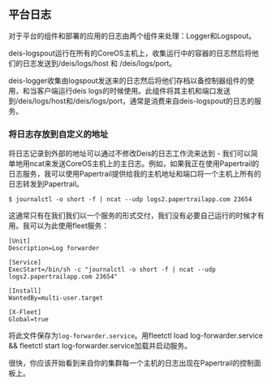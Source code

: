 平台日志
--------

对于平台的组件和部署的应用的日志由两个组件来处理：Logger和Logspout。

deis-logspout运行在所有的CoreOS主机上，收集运行中的容器的日志然后将他们的日志发送到/deis/logs/host 和 /deis/logs/port。

deis-logger收集由logspout发送来的日志然后将他们存档以备控制器组件的使用，和当客户端运行deis logs的时候使用。此组件将其主机和端口发送到/deis/logs/host和/deis/logs/port，通常是消费来自deis-logspout的日志的服务。

### 将日志存放到自定义的地址

将日志记录到外部的地址可以通过不修改Deis的日志工作流来达到 - 我们可以简单地用ncat来发送CoreOS主机上的主日志。例如，如果我正在使用Papertrail的日志服务，我可以使用Papertrail提供给我的主机地址和端口将一个主机上所有的日志转发到Papertrail。

```
$ journalctl -o short -f | ncat --udp logs2.papertrailapp.com 23654
```

这通常只有在我们我们以一个服务的形式交付，我们没有必要自己运行的时候才有用。我可以为此使用fleet服务：

```
[Unit]
Description=Log forwarder

[Service]
ExecStart=/bin/sh -c "journalctl -o short -f | ncat --udp logs2.papertrailapp.com 23654"

[Install]
WantedBy=multi-user.target

[X-Fleet]
Global=true
```

将此文件保存为`log-forwarder.service`。用fleetctl load log-forwarder.service && fleetctl start log-forwarder.service加载并启动服务。

很快，你应该开始看到来自你的集群每一个主机的日志出现在Papertrail的控制面板上。
